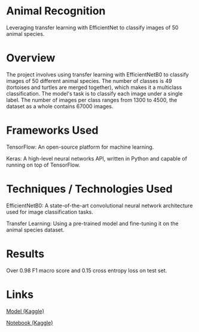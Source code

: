# Animal Recognition

Leveraging transfer learning with EfficientNet to classify images of 50 animal species.


# Overview

The project involves using transfer learning with EfficientNetB0 to classify images of 50 different animal species. The number of classes is 49 (tortoises and turtles are merged together), which makes it a multiclass classification. The model's task is to classify each image under a single label. The number of images per class ranges from 1300 to 4500, the dataset as a whole contains 67000 images.

# Frameworks Used

TensorFlow: An open-source platform for machine learning.

Keras: A high-level neural networks API, written in Python and capable of running on top of TensorFlow.


# Techniques / Technologies Used

EfficientNetB0: A state-of-the-art convolutional neural network architecture used for image classification tasks.

Transfer Learning: Using a pre-trained model and fine-tuning it on the animal species dataset.

# Results

Over 0.98 F1 macro score and 0.15 cross entropy loss on test set.

# Links

[Model (Kaggle)](https://www.kaggle.com/models/quant27/animal_classifier)

[Notebook (Kaggle)](https://www.kaggle.com/code/quant27/animal-recognition)
